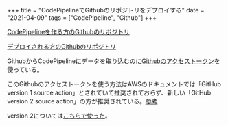 +++
title = "CodePipelineでGithubのリポジトリをデプロイする"
date = "2021-04-09"
tags = ["CodePipeline", "Github"]
+++

[CodePipelineを作る方のGithubのリポジトリ](https://github.com/suzukiken/cdkcodepipline-github)

[デプロイされる方のGithubのリポジトリ](https://github.com/suzukiken/cdkcodepipeline-github-repo)

GithubからCodePipelineにデータを取り込むのに[Githubのアクセストークン](https://docs.github.com/en/github/authenticating-to-github/creating-a-personal-access-token)を使っている。

このGithubのアクセストークンを使う方法はAWSのドキュメントでは「GitHub version 1 source action」とされていて推奨されておらず、新しい「GitHub version 2 source action」の方が推奨されている。[参考](https://docs.aws.amazon.com/codepipeline/latest/userguide/update-github-action-connections.html)

version 2については[こちらで使った](/aws/cdkcodepipeline-github-cloudfront)。